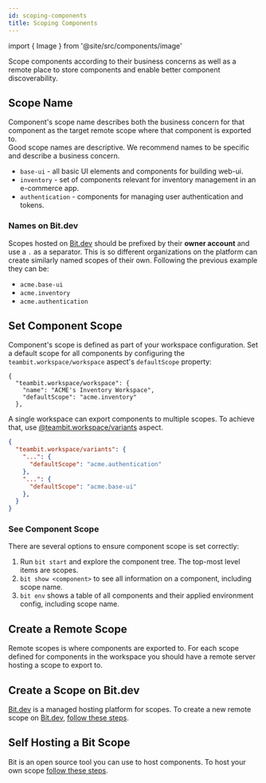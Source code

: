 ```yaml
---
id: scoping-components
title: Scoping Components
---
```


import { Image } from '@site/src/components/image'

Scope components according to their business concerns as well as a remote place to store components and enable better component discoverability.

## Scope Name

Component's scope name describes both the business concern for that component as the target remote scope where that component is exported to.  
Good scope names are descriptive. We recommend names to be specific and describe a business concern.

* `base-ui` - all basic UI elements and components for building web-ui.
* `inventory` - set of components relevant for inventory management in an e-commerce app.
* `authentication` - components for managing user authentication and tokens.

### Names on Bit.dev

Scopes hosted on [Bit.dev](https://bit.dev) should be prefixed by their **owner account** and use a `.` as a separator. This is so different organizations on the platform can create similarly named scopes of their own. Following the previous example they can be:

* `acme.base-ui`
* `acme.inventory`
* `acme.authentication`

## Set Component Scope

Component's scope is defined as part of your workspace configuration. Set a default scope for all components by configuring the `teambit.workspace/workspace` aspect's `defaultScope` property:

```jsonc {4}
{
  "teambit.workspace/workspace": {
    "name": "ACME's Inventory Workspace",
    "defaultScope": "acme.inventory"
  },
```

A single workspace can export components to multiple scopes. To achieve that, use [@teambit.workspace/variants](/aspects/variants) aspect.

```json {4,7}
{
  "teambit.workspace/variants": {
    "...": {
      "defaultScope": "acme.authentication"
    },
    "...": {
      "defaultScope": "acme.base-ui"
    },
  }
}
```

### See Component Scope

There are several options to ensure component scope is set correctly:

1. Run `bit start` and explore the component tree. The top-most level items are scopes.
1. `bit show <component>` to see all information on a component, including scope name.
1. `bit env` shows a table of all components and their applied environment config, including scope name.

## Create a Remote Scope

Remote scopes is where components are exported to. For each scope defined for components in the workspace you should have a remote server hosting a scope to export to.

## Create a Scope on Bit.dev

[Bit.dev](https://bit.dev) is a managed hosting platform for scopes. To create a new remote scope on [Bit.dev](https://bit.dev), [follow these steps](/getting-started/remote-scope).

## Self Hosting a Bit Scope

Bit is an open source tool you can use to host components. To host your own scope [follow these steps](/reference/bit-oss-server).
